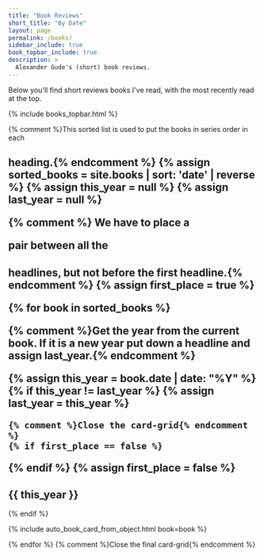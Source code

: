 ```yaml
---
title: "Book Reviews"
short_title: "By Date"
layout: page
permalink: /books/
sidebar_include: true
book_topbar_include: true
description: >
  Alexander Gude's (short) book reviews.
---
```


Below you'll find short reviews books I've read, with the most recently read
at the top.

{% include books_topbar.html %}

{% comment %}This sorted list is used to put the books in series order in each
<h2> heading.{% endcomment %}
{% assign sorted_books = site.books | sort: 'date' | reverse %}
{% assign this_year = null %}
{% assign last_year = null %}

{% comment %} We have to place a <div></div> pair between all the <h2>
headlines, but not before the first headline.{% endcomment %}
{% assign first_place = true %}

{% for book in sorted_books %}

  {% comment %}Get the year from the current book. If it is a new year put
  down a headline and assign last_year.{% endcomment %}

  {% assign this_year = book.date | date: "%Y" %}
  {% if this_year != last_year %}
    {% assign last_year = this_year %}

    {% comment %}Close the card-grid{% endcomment %}
    {% if first_place == false %}
</div>
    {% endif %}
    {% assign first_place = false %}

<h2 class="book-list-headline">{{ this_year }}</h2>
<div class="card-grid">

  {% endif %}

  {% include auto_book_card_from_object.html book=book %}

{% endfor %}
{% comment %}Close the final card-grid{% endcomment %}
</div>
